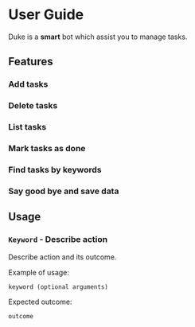 # User Guide

Duke is a **smart** bot which assist you to manage tasks. 

## Features 

### Add tasks

### Delete tasks

### List tasks

### Mark tasks as done 

### Find tasks by keywords

### Say good bye and save data

## Usage

### `Keyword` - Describe action

Describe action and its outcome.

Example of usage: 

`keyword (optional arguments)`

Expected outcome:

`outcome`
